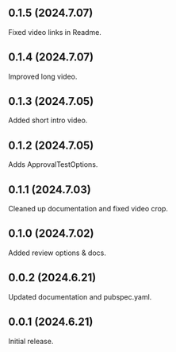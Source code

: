 ## 0.1.5 (2024.7.07)
Fixed video links in Readme.

## 0.1.4 (2024.7.07)
Improved long video.

## 0.1.3 (2024.7.05)
Added short intro video.

## 0.1.2 (2024.7.05)
Adds ApprovalTestOptions.

## 0.1.1 (2024.7.03)
Cleaned up documentation and fixed video crop.

## 0.1.0 (2024.7.02)
Added review options & docs.

## 0.0.2 (2024.6.21)
Updated documentation and pubspec.yaml.

## 0.0.1 (2024.6.21)
Initial release.
